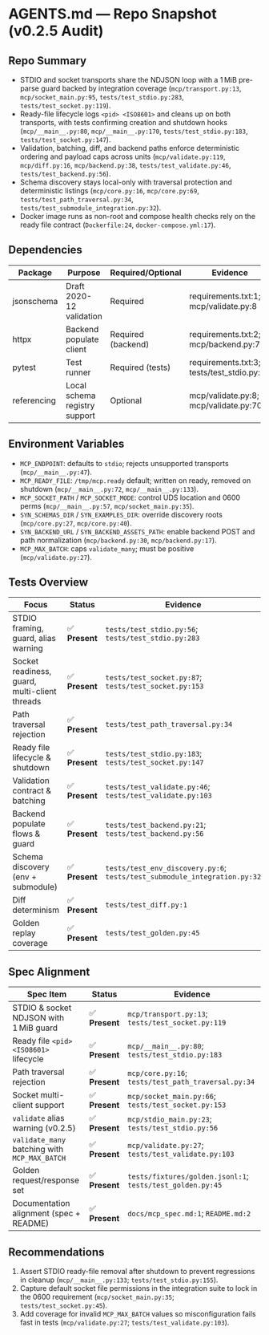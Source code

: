 # AGENTS.md — Repo Snapshot (v0.2.5 Audit)

## Repo Summary
- STDIO and socket transports share the NDJSON loop with a 1 MiB pre-parse guard backed by integration coverage (`mcp/transport.py:13`, `mcp/socket_main.py:95`, `tests/test_stdio.py:283`, `tests/test_socket.py:119`).
- Ready-file lifecycle logs `<pid> <ISO8601>` and cleans up on both transports, with tests confirming creation and shutdown hooks (`mcp/__main__.py:80`, `mcp/__main__.py:170`, `tests/test_stdio.py:183`, `tests/test_socket.py:147`).
- Validation, batching, diff, and backend paths enforce deterministic ordering and payload caps across units (`mcp/validate.py:119`, `mcp/diff.py:16`, `mcp/backend.py:38`, `tests/test_validate.py:46`, `tests/test_backend.py:56`).
- Schema discovery stays local-only with traversal protection and deterministic listings (`mcp/core.py:16`, `mcp/core.py:69`, `tests/test_path_traversal.py:34`, `tests/test_submodule_integration.py:32`).
- Docker image runs as non-root and compose health checks rely on the ready file contract (`Dockerfile:24`, `docker-compose.yml:17`).

## Dependencies
| Package | Purpose | Required/Optional | Evidence |
| - | - | - | - |
| jsonschema | Draft 2020-12 validation | Required | requirements.txt:1; mcp/validate.py:8 |
| httpx | Backend populate client | Required (backend) | requirements.txt:2; mcp/backend.py:7 |
| pytest | Test runner | Required (tests) | requirements.txt:3; tests/test_stdio.py:12 |
| referencing | Local schema registry support | Optional | mcp/validate.py:8; mcp/validate.py:70 |

## Environment Variables
- `MCP_ENDPOINT`: defaults to `stdio`; rejects unsupported transports (`mcp/__main__.py:47`).
- `MCP_READY_FILE`: `/tmp/mcp.ready` default; written on ready, removed on shutdown (`mcp/__main__.py:72`, `mcp/__main__.py:133`).
- `MCP_SOCKET_PATH` / `MCP_SOCKET_MODE`: control UDS location and 0600 perms (`mcp/__main__.py:57`, `mcp/socket_main.py:35`).
- `SYN_SCHEMAS_DIR` / `SYN_EXAMPLES_DIR`: override discovery roots (`mcp/core.py:27`, `mcp/core.py:40`).
- `SYN_BACKEND_URL` / `SYN_BACKEND_ASSETS_PATH`: enable backend POST and path normalization (`mcp/backend.py:30`, `mcp/backend.py:17`).
- `MCP_MAX_BATCH`: caps `validate_many`; must be positive (`mcp/validate.py:27`).

## Tests Overview
| Focus | Status | Evidence |
| - | - | - |
| STDIO framing, guard, alias warning | ✅ **Present** | `tests/test_stdio.py:56`; `tests/test_stdio.py:283` |
| Socket readiness, guard, multi-client threads | ✅ **Present** | `tests/test_socket.py:87`; `tests/test_socket.py:153` |
| Path traversal rejection | ✅ **Present** | `tests/test_path_traversal.py:34` |
| Ready file lifecycle & shutdown | ✅ **Present** | `tests/test_stdio.py:183`; `tests/test_socket.py:147` |
| Validation contract & batching | ✅ **Present** | `tests/test_validate.py:46`; `tests/test_validate.py:103` |
| Backend populate flows & guard | ✅ **Present** | `tests/test_backend.py:21`; `tests/test_backend.py:56` |
| Schema discovery (env + submodule) | ✅ **Present** | `tests/test_env_discovery.py:6`; `tests/test_submodule_integration.py:32` |
| Diff determinism | ✅ **Present** | `tests/test_diff.py:1` |
| Golden replay coverage | ✅ **Present** | `tests/test_golden.py:45` |

## Spec Alignment
| Spec Item | Status | Evidence |
| - | - | - |
| STDIO & socket NDJSON with 1 MiB guard | ✅ **Present** | `mcp/transport.py:13`; `tests/test_socket.py:119` |
| Ready file `<pid> <ISO8601>` lifecycle | ✅ **Present** | `mcp/__main__.py:80`; `tests/test_stdio.py:183` |
| Path traversal rejection | ✅ **Present** | `mcp/core.py:16`; `tests/test_path_traversal.py:34` |
| Socket multi-client support | ✅ **Present** | `mcp/socket_main.py:66`; `tests/test_socket.py:153` |
| `validate` alias warning (v0.2.5) | ✅ **Present** | `mcp/stdio_main.py:23`; `tests/test_stdio.py:56` |
| `validate_many` batching with `MCP_MAX_BATCH` | ✅ **Present** | `mcp/validate.py:27`; `tests/test_validate.py:103` |
| Golden request/response set | ✅ **Present** | `tests/fixtures/golden.jsonl:1`; `tests/test_golden.py:45` |
| Documentation alignment (spec + README) | ✅ **Present** | `docs/mcp_spec.md:1`; `README.md:2` |

## Recommendations
1. Assert STDIO ready-file removal after shutdown to prevent regressions in cleanup (`mcp/__main__.py:133`; `tests/test_stdio.py:155`).
2. Capture default socket file permissions in the integration suite to lock in the 0600 requirement (`mcp/socket_main.py:35`; `tests/test_socket.py:45`).
3. Add coverage for invalid `MCP_MAX_BATCH` values so misconfiguration fails fast in tests (`mcp/validate.py:27`; `tests/test_validate.py:103`).
